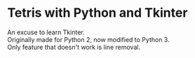 Tetris with Python and Tkinter
==============================

An excuse to learn Tkinter.  
Originally made for Python 2, now modified to Python 3.  
Only feature that doesn't work is line removal.
